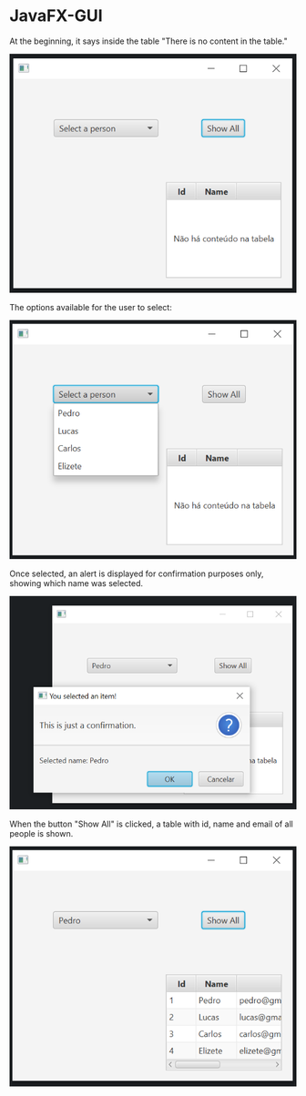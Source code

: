 # JavaFX-GUI

At the beginning, it says inside the table "There is no content in the table."

![](images/i1.PNG)

The options available for the user to select:

![](images/i2.PNG)

Once selected, an alert is displayed for confirmation purposes only, showing which name was selected.

![](images/i3.PNG)

When the button "Show All" is clicked, a table with id, name and email of all people is shown.

![](images/i4.PNG)






